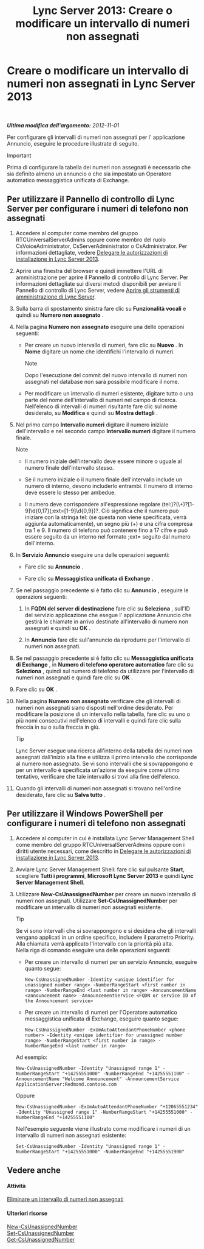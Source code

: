 ﻿---
title: 'Lync Server 2013: Creare o modificare un intervallo di numeri non assegnati'
TOCTitle: Creare o modificare un intervallo di numeri non assegnati
ms:assetid: a102b226-0460-4d5c-82f9-79b8444fa958
ms:mtpsurl: https://technet.microsoft.com/it-it/library/Gg412748(v=OCS.15)
ms:contentKeyID: 49301506
ms.date: 08/24/2015
mtps_version: v=OCS.15
ms.translationtype: HT
---

# Creare o modificare un intervallo di numeri non assegnati in Lync Server 2013

 

_**Ultima modifica dell'argomento:** 2012-11-01_

Per configurare gli intervalli di numeri non assegnati per l' applicazione Annuncio, eseguire le procedure illustrate di seguito.

> [!IMPORTANT]  
> Prima di configurare la tabella dei numeri non assegnati è necessario che sia definito almeno un annuncio o che sia impostato un Operatore automatico messaggistica unificata di Exchange.

## Per utilizzare il Pannello di controllo di Lync Server per configurare i numeri di telefono non assegnati

1.  Accedere al computer come membro del gruppo RTCUniversalServerAdmins oppure come membro del ruolo CsVoiceAdministrator, CsServerAdministrator o CsAdministrator. Per informazioni dettagliate, vedere [Delegare le autorizzazioni di installazione in Lync Server 2013](lync-server-2013-delegate-setup-permissions.md).

2.  Aprire una finestra del browser e quindi immettere l'URL di amministrazione per aprire il Pannello di controllo di Lync Server. Per informazioni dettagliate sui diversi metodi disponibili per avviare il Pannello di controllo di Lync Server, vedere [Aprire gli strumenti di amministrazione di Lync Server](lync-server-2013-open-lync-server-administrative-tools.md).

3.  Sulla barra di spostamento sinistra fare clic su **Funzionalità vocali** e quindi su **Numero non assegnato** .

4.  Nella pagina **Numero non assegnato** eseguire una delle operazioni seguenti:
    
      - Per creare un nuovo intervallo di numeri, fare clic su **Nuovo** . In **Nome** digitare un nome che identifichi l'intervallo di numeri.
        

        > [!NOTE]
        > Dopo l'esecuzione del commit del nuovo intervallo di numeri non assegnati nel database non sarà possibile modificare il nome.

    
      - Per modificare un intervallo di numeri esistente, digitare tutto o una parte del nome dell'intervallo di numeri nel campo di ricerca. Nell'elenco di intervalli di numeri risultante fare clic sul nome desiderato, su **Modifica** e quindi su **Mostra dettagli** .

5.  Nel primo campo **Intervallo numeri** digitare il numero iniziale dell'intervallo e nel secondo campo **Intervallo numeri** digitare il numero finale.
    

    > [!NOTE]
    > <UL><li>
    > <P>Il numero iniziale dell'intervallo deve essere minore o uguale al numero finale dell'intervallo stesso.</P>
    >  <li>
    > <P>Se il numero iniziale o il numero finale dell'intervallo include un numero di interno, devono includerlo entrambi. Il numero di interno deve essere lo stesso per ambedue.</P>
    > <li>
    > <P>Il numero deve corrispondere all'espressione regolare (tel:)?(\+)?[1-9]\d{0,17}(;ext=[1-9]\d{0,9})?. Ciò significa che il numero può iniziare con la stringa tel: (se questa non viene specificata, verrà aggiunta automaticamente), un segno più (+) e una cifra compresa tra 1 e 9. Il numero di telefono può contenere fino a 17 cifre e può essere seguito da un interno nel formato ;ext= seguito dal numero dell'interno.</P></LI></UL>



6.  In **Servizio Annuncio** eseguire una delle operazioni seguenti:
    
      - Fare clic su **Annuncio** .
    
      - Fare clic su **Messaggistica unificata di Exchange** .

7.  Se nel passaggio precedente si è fatto clic su **Annuncio** , eseguire le operazioni seguenti:
    
    1.  In **FQDN del server di destinazione** fare clic su **Seleziona** , sull'ID del servizio applicazione che esegue l' applicazione Annuncio che gestirà le chiamate in arrivo destinate all'intervallo di numero non assegnati e quindi su **OK** .
    
    2.  In **Annuncio** fare clic sull'annuncio da riprodurre per l'intervallo di numeri non assegnati.

8.  Se nel passaggio precedente si è fatto clic su **Messaggistica unificata di Exchange** , in **Numero di telefono operatore automatico** fare clic su **Seleziona** , quindi sul numero di telefono da utilizzare per l'intervallo di numeri non assegnati e quindi fare clic su **OK** .

9.  Fare clic su **OK** .

10. Nella pagina **Numero non assegnato** verificare che gli intervalli di numeri non assegnati siano disposti nell'ordine desiderato. Per modificare la posizione di un intervallo nella tabella, fare clic su uno o più nomi consecutivi nell'elenco di intervalli e quindi fare clic sulla freccia in su o sulla freccia in giù.
    
    > [!tip]  
    > Lync Server esegue una ricerca all'interno della tabella dei numeri non assegnati dall'inizio alla fine e utilizza il primo intervallo che corrisponde al numero non assegnato. Se vi sono intervalli che si sovrappongono e per un intervallo è specificata un'azione da eseguire come ultimo tentativo, verificare che tale intervallo si trovi alla fine dell'elenco.

11. Quando gli intervalli di numeri non assegnati si trovano nell'ordine desiderato, fare clic su **Salva tutto** .

## Per utilizzare il Windows PowerShell per configurare i numeri di telefono non assegnati

1.  Accedere al computer in cui è installata Lync Server Management Shell come membro del gruppo RTCUniversalServerAdmins oppure con i diritti utente necessari, come descritto in [Delegare le autorizzazioni di installazione in Lync Server 2013](lync-server-2013-delegate-setup-permissions.md).

2.  Avviare Lync Server Management Shell: fare clic sul pulsante **Start**, scegliere **Tutti i programmi**, **Microsoft Lync Server 2013** e quindi **Lync Server Management Shell**.

3.  Utilizzare **New-CsUnassignedNumber** per creare un nuovo intervallo di numeri non assegnati. Utilizzare **Set-CsUnassignedNumber** per modificare un intervallo di numeri non assegnati esistente.
    
    > [!tip]  
    > Se vi sono intervalli che si sovrappongono e si desidera che gli intervalli vengano applicati in un ordine specifico, includere il parametro Priority. Alla chiamata verrà applicato l'intervallo con la priorità più alta.    
    Nella riga di comando eseguire una delle operazioni seguenti:
    
      - Per creare un intervallo di numeri per un servizio Annuncio, eseguire quanto segue:
        
            New-CsUnassignedNumber -Identity <unique identifier for unassigned number range> -NumberRangeStart <first number in range> -NumberRangeEnd <last number in range> -AnnouncementName <announcement name> -AnnouncementService <FQDN or service ID of the Announcement service>
    
      - Per creare un intervallo di numeri per l'Operatore automatico messaggistica unificata di Exchange, eseguire quanto segue:
        
            New-CsUnassignedNumber -ExUmAutoAttendantPhoneNumber <phone number> -Identity <unique identifier for unassigned number range> -NumberRangeStart <first number in range> -NumberRangeEnd <last number in range>
    
    Ad esempio:
    
        New-CsUnassignedNumber -Identity "Unassigned range 1" -NumberRangeStart "+14255551000" -NumberRangeEnd "+14255551100" -AnnouncementName "Welcome Announcement" -AnnouncementService ApplicationServer:Redmond.contoso.com
    
    Oppure
    
        New-CsUnassignedNumber -ExUmAutoAttendantPhoneNumber "+12065551234" -Identity "Unassigned range 1" -NumberRangeStart "+14255551000" -NumberRangeEnd "+14255551100"
    
    Nell'esempio seguente viene illustrato come modificare i numeri di un intervallo di numeri non assegnati esistente:
    
        Set-CsUnassignedNumber -Identity "Unassigned range 1" -NumberRangeStart "+14255551000" -NumberRangeEnd "+14255551900"

## Vedere anche

#### Attività

[Eliminare un intervallo di numeri non assegnati](lync-server-2013-delete-an-unassigned-number-range.md)  

#### Ulteriori risorse

[New-CsUnassignedNumber](https://docs.microsoft.com/en-us/powershell/module/skype/New-CsUnassignedNumber)  
[Set-CsUnassignedNumber](https://docs.microsoft.com/en-us/powershell/module/skype/Set-CsUnassignedNumber)  
[Get-CsUnassignedNumber](https://docs.microsoft.com/en-us/powershell/module/skype/Get-CsUnassignedNumber)

